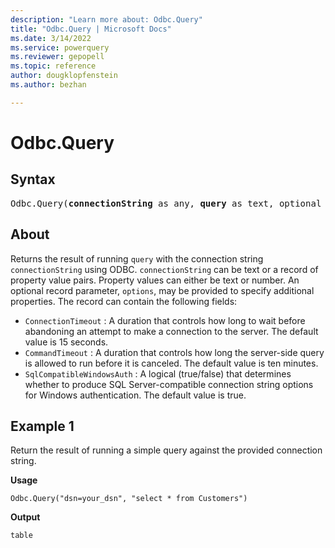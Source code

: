 ```yaml
---
description: "Learn more about: Odbc.Query"
title: "Odbc.Query | Microsoft Docs"
ms.date: 3/14/2022
ms.service: powerquery
ms.reviewer: gepopell
ms.topic: reference
author: dougklopfenstein
ms.author: bezhan

---
```

# Odbc.Query

## Syntax

<pre>
Odbc.Query(<b>connectionString</b> as any, <b>query</b> as text, optional <b>options</b> as nullable record) as table
</pre>

## About

Returns the result of running `query` with the connection string `connectionString` using ODBC. `connectionString` can be text or a record of property value pairs. Property values can either be text or number. An optional record parameter, `options`, may be provided to specify additional properties. The record can contain the following fields:

* `ConnectionTimeout` : A duration that controls how long to wait before abandoning an attempt to make a connection to the server. The default value is 15 seconds.
* `CommandTimeout` : A duration that controls how long the server-side query is allowed to run before it is canceled. The default value is ten minutes.
* `SqlCompatibleWindowsAuth` : A logical (true/false) that determines whether to produce SQL Server-compatible connection string options for Windows authentication. The default value is true.

## Example 1

Return the result of running a simple query against the provided connection string.

**Usage**

```powerquery-m
Odbc.Query("dsn=your_dsn", "select * from Customers")
```

**Output**

```powerquery-m
table
```
